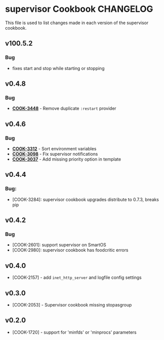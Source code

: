 supervisor Cookbook CHANGELOG
=============================
This file is used to list changes made in each version of the supervisor cookbook.

v100.5.2
--------
### Bug
- fixes start and stop while starting or stopping

v0.4.8
------
### Bug
- **[COOK-3448](https://tickets.opscode.com/browse/COOK-3448)** - Remove duplicate `:restart` provider

v0.4.6
------
### Bug
- **[COOK-3312](https://tickets.opscode.com/browse/COOK-3312)** - Sort environment variables
- **[COOK-3098](https://tickets.opscode.com/browse/COOK-3098)** - Fix supervisor notifications
- **[COOK-3037](https://tickets.opscode.com/browse/COOK-3037)** - Add missing priority option in template

v0.4.4
------
### Bug:
- [COOK-3284]: supervisor cookbook upgrades distribute to 0.7.3, breaks pip

v0.4.2
------
### Bug
- [COOK-2601]: support supervisor on SmartOS
- [COOK-2980]: supervisor cookbook has foodcritic errors

v0.4.0
------
- [COOK-2157] - add `inet_http_server` and logfile config settings

v0.3.0
------
- [COOK-2053] - Supervisor cookbook missing stopasgroup

v0.2.0
------
- [COOK-1720] - support for 'minfds' or 'minprocs' parameters
